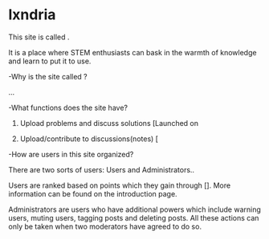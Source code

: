# lxndria
This site is called .

It is a place where STEM enthusiasts can bask in the warmth of knowledge and learn to put it to use.

-Why is the site called ?

  ...

-What functions does the site have?

  1. Upload problems and discuss solutions [Launched on
	
  2. Upload/contribute to discussions(notes) [

-How are users in this site organized?

  There are two sorts of users: Users and Administrators..
	
  Users are ranked based on points which they gain through []. More information can be found on the introduction page. 
  
  Administrators are users who have additional powers which include warning users, muting users, tagging posts and deleting posts. All these actions can only be taken when two moderators have agreed to do so.

